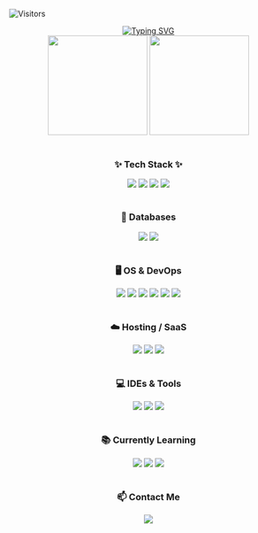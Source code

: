 <!-- 타이틀 애니메이션 -->
![Visitors](https://komarev.com/ghpvc/?username=TaeJinKim0930&color=blue&style=flat-square)
<div align="center">
  <a href="https://git.io/typing-svg"><img src="https://readme-typing-svg.demolab.com?font=Fira+Code&pause=1000&width=435&lines=Welcome+To+Tae+Jin+Kim's+GitHub+Page+!!!" alt="Typing SVG" /></a>
</div>


<!-- GitHub Stats -->
<div align="center">
  <img src="https://github-readme-stats.vercel.app/api?username=TaeJinKim0930&show_icons=true&theme=radical" height="180px" />
  <img src="https://github-readme-stats.vercel.app/api/top-langs/?username=TaeJinKim0930&layout=compact&theme=radical" height="180px" />
</div>

<br>

<!-- ✨ Tech Stack ✨ -->
<h3 align="center">✨ Tech Stack ✨</h3>
<div align="center">
  <img src="https://img.shields.io/badge/Java-ED8B00?style=for-the-badge&logo=openjdk&logoColor=white" />
  <img src="https://img.shields.io/badge/SpringBoot-6DB33F?style=for-the-badge&logo=springboot&logoColor=white" />
  <img src="https://img.shields.io/badge/JPA-007396?style=for-the-badge&logo=hibernate&logoColor=white" />
  <img src="https://img.shields.io/badge/Gradle-02303A?style=for-the-badge&logo=gradle&logoColor=white" />
</div>

<br>

<!-- 💾 Database -->
<h3 align="center">💾 Databases</h3>
<div align="center">
  <img src="https://img.shields.io/badge/MariaDB-003545?style=for-the-badge&logo=mariadb&logoColor=white" />
  <img src="https://img.shields.io/badge/MySQL-4479A1?style=for-the-badge&logo=mysql&logoColor=white" />
</div>

<br>

<!-- 🎛️ OS & Infra -->
<h3 align="center">🖥️ OS & DevOps</h3>
<div align="center">
  <img src="https://img.shields.io/badge/Linux-FCC624?style=for-the-badge&logo=linux&logoColor=black" />
  <img src="https://img.shields.io/badge/Ubuntu-E95420?style=for-the-badge&logo=ubuntu&logoColor=white" />
  <img src="https://img.shields.io/badge/Nginx-009639?style=for-the-badge&logo=nginx&logoColor=white" />
  <img src="https://img.shields.io/badge/Tomcat-F8DC75?style=for-the-badge&logo=apachetomcat&logoColor=black" />
  <img src="https://img.shields.io/badge/Maven-C71A36?style=for-the-badge&logo=apachemaven&logoColor=white" />
  <img src="https://img.shields.io/badge/Jenkins-2C5263?style=for-the-badge&logo=jenkins&logoColor=white" />
</div>

<br>

<!-- ☁️ Hosting -->
<h3 align="center">☁️ Hosting / SaaS</h3>
<div align="center">
  <img src="https://img.shields.io/badge/AWS-FF9900?style=for-the-badge&logo=amazonaws&logoColor=white" />
  <img src="https://img.shields.io/badge/GitHub Pages-121013?style=for-the-badge&logo=github&logoColor=white" />
  <img src="https://img.shields.io/badge/ClickUp-7B68EE?style=for-the-badge&logo=clickup&logoColor=white" />
</div>

<br>

<!-- 💻 IDEs -->
<h3 align="center">💻 IDEs & Tools</h3>
<div align="center">
  <img src="https://img.shields.io/badge/IntelliJ IDEA-000000?style=for-the-badge&logo=intellijidea&logoColor=white" />
  <img src="https://img.shields.io/badge/Eclipse-FE7A16?style=for-the-badge&logo=eclipseide&logoColor=white" />
  <img src="https://img.shields.io/badge/VSCode-0078d7?style=for-the-badge&logo=visualstudiocode&logoColor=white" />
</div>

<br>

<!-- 📚 Studying -->
<h3 align="center">📚 Currently Learning</h3>
<div align="center">
  <img src="https://img.shields.io/badge/AI%20Agent-0088FF?style=for-the-badge" />
  <img src="https://img.shields.io/badge/DID%20Blockchain-0066CC?style=for-the-badge" />
  <img src="https://img.shields.io/badge/CBDC%20Infra-3333AA?style=for-the-badge" />
</div>

<br>

<!-- 📫 Contact -->
<h3 align="center">📫 Contact Me</h3>
<div align="center">
  <a href="mailto:tjmax0930@gmail.com">
    <img src="https://img.shields.io/badge/Gmail-D14836?style=for-the-badge&logo=gmail&logoColor=white" />
  </a>
  
<!--   <a href="https://velog.io/@taejin0930">
    <img src="https://img.shields.io/badge/Velog-20C997?style=for-the-badge&logo=velog&logoColor=white" />
  </a>
  <a href="https://www.linkedin.com/in/taejin-kim0930">
    <img src="https://img.shields.io/badge/LinkedIn-0077B5?style=for-the-badge&logo=linkedin&logoColor=white" />
  </a> -->
</div>
